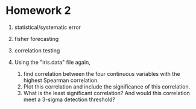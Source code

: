 # Homework 2

1. statistical/systematic error
1. fisher forecasting
1. correlation testing



1. Using the "iris.data" file again, 
    1. find correlation between the four continuous variables with the highest Spearman correlation. 
    1. Plot this correlation and include the significance of this correlation.
    1. What is the least significant correlation? And would this correlation meet a 3-sigma detection threshold?
